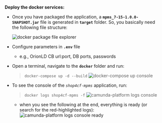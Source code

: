 **Deploy the docker services:**
- Once you have packaged the application, a **`mpms_7-15-1.0.0-SNAPSHOT.jar`**  file is generated in **`target`** folder.
  So, you basically need the following file structure:

  ![docker package file explorer](https://surfdrive.surf.nl/files/index.php/s/sv1Unera5sZwOtY/download)
- Configure parameters in **`.env`** file
    - e.g., OrionLD CB url:port, DB ports, passwords
- Open a terminal, navigate to the **`docker`** folder and run:
  > `docker-compose up -d --build`
  ![docker-compose up console](https://surfdrive.surf.nl/files/index.php/s/oXUH6icbvH6z56w/download)
- To see the console of the *`shop4cf-mpms`* application, run:
  > `docker logs shop4cf-mpms -f`
  ![camunda-platform logs console](https://surfdrive.surf.nl/files/index.php/s/iE1n0PkpUP4nGHs/download)
    - when you see the following at the end, everything is ready (or search for the red-highlighted logs):
      ![camunda-platform logs console ready](https://surfdrive.surf.nl/files/index.php/s/A7k5683H19F5d81/download)
